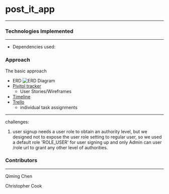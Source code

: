# post_it_app
---

### Technologies Implemented
---

 - Dependencies used:
 
 
### Approach

The basic approach 
* ERD
![ERD Diagram](https://i.imgur.com/l2DZYPq.png)
* [Pivitol tracker](https://www.pivotaltracker.com/n/projects/2407483)
  * User Stories/Wireframes
* [Timeline]()
* [Trello]()
  * individual task assignments
---

challenges:

1. user signup needs a user role to obtain an authority level, but we designed not to expose the user role setting to regular user, so we used a default role 'ROLE_USER' for user signing up and only Admin can user /role url to grant any other level of authorities.



### Contributors
---
Qiming Chen

Christopher Cook
